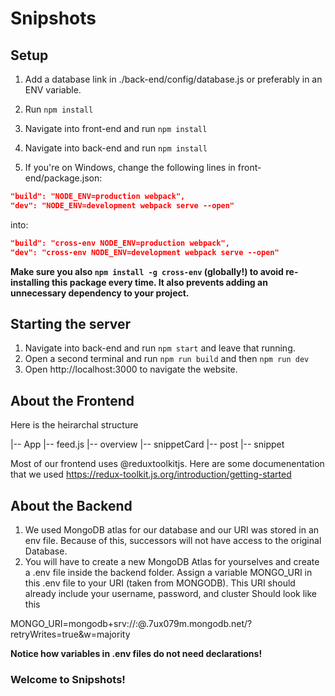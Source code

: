 # Snipshots

## Setup
1. Add a database link in ./back-end/config/database.js or preferably in an ENV variable.
2. Run ```npm install```
3. Navigate into front-end and run ```npm install```
4. Navigate into back-end and run ```npm install```

5. If you're on Windows, change the following lines in front-end/package.json:
```json
"build": "NODE_ENV=production webpack",
"dev": "NODE_ENV=development webpack serve --open"
```
into:
```json
"build": "cross-env NODE_ENV=production webpack",
"dev": "cross-env NODE_ENV=development webpack serve --open"
```
**Make sure you also ```npm install -g cross-env``` (globally!) to avoid re-installing this package every time. It also prevents adding an unnecessary dependency to your project.**

## Starting the server
1. Navigate into back-end and run ```npm start``` and leave that running.
2. Open a second terminal and run ```npm run build``` and then ```npm run dev```
3. Open http://localhost:3000 to navigate the website.

## About the Frontend 
Here is the heirarchal structure

|-- App
  |-- feed.js
      |-- overview
          |-- snippetCard
      |-- post
      |-- snippet

Most of our frontend uses @reduxtoolkitjs. Here are some documenentation that we used https://redux-toolkit.js.org/introduction/getting-started      

## About the Backend
1. We used MongoDB atlas for our database and our URI was stored in an env file. Because of this, successors will not have access to the original Database. 
2. You will have to create a new MongoDB Atlas for yourselves and create a .env file inside the backend folder. Assign a variable MONGO_URI in this .env file to your URI (taken from MONGODB). This URI should already include your username, password, and cluster
Should look like this

MONGO_URI=mongodb+srv://<username>:<password>@<cluster-name>.7ux079m.mongodb.net/?retryWrites=true&w=majority

**Notice how variables in .env files do not need declarations!**

### Welcome to Snipshots!
